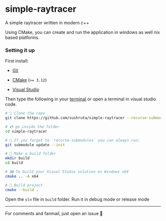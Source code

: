 # simple-raytracer
A simple raytracer written in modern c++

Using CMake, you can create and run the application in windows as well nix based platforms.

### Setting it up

First install:

- [Git](https://git-scm.com/)

- [CMake](https://cmake.org) (`>= 3.12`)

- [Visual Studio](https://visualstudio.microsoft.com/downloads/)

Then type the following in your [terminal](https://hyper.is/) or open a terminal in visual studio code.

```bash
# 🐑 Clone the repo
git clone https://github.com/sushruta/simple-raytracer --recurse-submodules

# 💿 go inside the folder
cd simple-raytracer

# 👯 If you forget to `recurse-submodules` you can always run:
git submodule update --init

# 👷 Make a build folder
mkdir build
cd build

# 🖼️ To build your Visual Studio solution on Windows x64
cmake .. -A x64

# 🔨 Build project
cmake --build .
```

Open the `sln` file in `build` folder. Run it in debug mode or release mode

-------------------------------------------

For comments and fanmail, just open an issue
🧡
